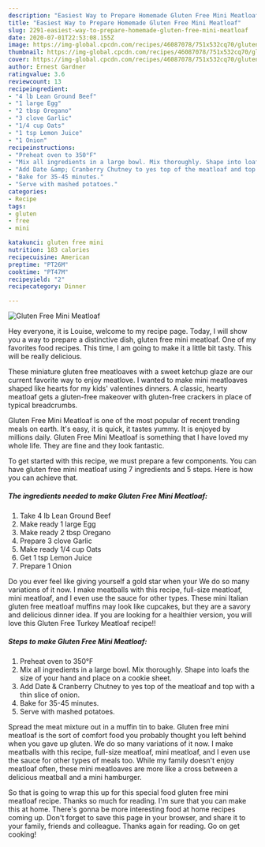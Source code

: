 ```yaml
---
description: "Easiest Way to Prepare Homemade Gluten Free Mini Meatloaf"
title: "Easiest Way to Prepare Homemade Gluten Free Mini Meatloaf"
slug: 2291-easiest-way-to-prepare-homemade-gluten-free-mini-meatloaf
date: 2020-07-01T22:53:08.155Z
image: https://img-global.cpcdn.com/recipes/46087078/751x532cq70/gluten-free-mini-meatloaf-recipe-main-photo.jpg
thumbnail: https://img-global.cpcdn.com/recipes/46087078/751x532cq70/gluten-free-mini-meatloaf-recipe-main-photo.jpg
cover: https://img-global.cpcdn.com/recipes/46087078/751x532cq70/gluten-free-mini-meatloaf-recipe-main-photo.jpg
author: Ernest Gardner
ratingvalue: 3.6
reviewcount: 13
recipeingredient:
- "4 lb Lean Ground Beef"
- "1 large Egg"
- "2 tbsp Oregano"
- "3 clove Garlic"
- "1/4 cup Oats"
- "1 tsp Lemon Juice"
- "1 Onion"
recipeinstructions:
- "Preheat oven to 350°F"
- "Mix all ingredients in a large bowl. Mix thoroughly. Shape into loafs the size of your hand and place on a cookie sheet."
- "Add Date &amp; Cranberry Chutney to yes top of the meatloaf and top with a thin slice of onion."
- "Bake for 35-45 minutes."
- "Serve with mashed potatoes."
categories:
- Recipe
tags:
- gluten
- free
- mini

katakunci: gluten free mini 
nutrition: 183 calories
recipecuisine: American
preptime: "PT26M"
cooktime: "PT47M"
recipeyield: "2"
recipecategory: Dinner

---
```



![Gluten Free Mini Meatloaf](https://img-global.cpcdn.com/recipes/46087078/751x532cq70/gluten-free-mini-meatloaf-recipe-main-photo.jpg)

Hey everyone, it is Louise, welcome to my recipe page. Today, I will show you a way to prepare a distinctive dish, gluten free mini meatloaf. One of my favorites food recipes. This time, I am going to make it a little bit tasty. This will be really delicious.

These miniature gluten free meatloaves with a sweet ketchup glaze are our current favorite way to enjoy meatlove. I wanted to make mini meatloaves shaped like hearts for my kids&#39; valentines dinners. A classic, hearty meatloaf gets a gluten-free makeover with gluten-free crackers in place of typical breadcrumbs.

Gluten Free Mini Meatloaf is one of the most popular of recent trending meals on earth. It's easy, it is quick, it tastes yummy. It is enjoyed by millions daily. Gluten Free Mini Meatloaf is something that I have loved my whole life. They are fine and they look fantastic.


To get started with this recipe, we must prepare a few components. You can have gluten free mini meatloaf using 7 ingredients and 5 steps. Here is how you can achieve that.

<!--inarticleads1-->

##### The ingredients needed to make Gluten Free Mini Meatloaf:

1. Take 4 lb Lean Ground Beef
1. Make ready 1 large Egg
1. Make ready 2 tbsp Oregano
1. Prepare 3 clove Garlic
1. Make ready 1/4 cup Oats
1. Get 1 tsp Lemon Juice
1. Prepare 1 Onion


Do you ever feel like giving yourself a gold star when your We do so many variations of it now. I make meatballs with this recipe, full-size meatloaf, mini meatloaf, and I even use the sauce for other types. These mini Italian gluten free meatloaf muffins may look like cupcakes, but they are a savory and delicious dinner idea. If you are looking for a healthier version, you will love this Gluten Free Turkey Meatloaf recipe!! 

<!--inarticleads2-->

##### Steps to make Gluten Free Mini Meatloaf:

1. Preheat oven to 350°F
1. Mix all ingredients in a large bowl. Mix thoroughly. Shape into loafs the size of your hand and place on a cookie sheet.
1. Add Date &amp; Cranberry Chutney to yes top of the meatloaf and top with a thin slice of onion.
1. Bake for 35-45 minutes.
1. Serve with mashed potatoes.


Spread the meat mixture out in a muffin tin to bake. Gluten free mini meatloaf is the sort of comfort food you probably thought you left behind when you gave up gluten. We do so many variations of it now. I make meatballs with this recipe, full-size meatloaf, mini meatloaf, and I even use the sauce for other types of meals too. While my family doesn&#39;t enjoy meatloaf often, these mini meatloaves are more like a cross between a delicious meatball and a mini hamburger. 

So that is going to wrap this up for this special food gluten free mini meatloaf recipe. Thanks so much for reading. I'm sure that you can make this at home. There's gonna be more interesting food at home recipes coming up. Don't forget to save this page in your browser, and share it to your family, friends and colleague. Thanks again for reading. Go on get cooking!
